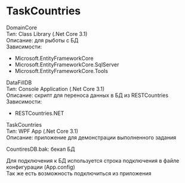 # TaskCountries

DomainCore <br />
Тип: Class Library (.Net Core 3.1) <br />
Описание: для рыботы с БД<br />
Зависимости:<br />
  - Microsoft.EntityFrameworkCore
  - Microsoft.EntityFrameworkCore.SqlServer
  - Microsoft.EntityFrameworkCore.Tools

DataFillDB<br />
Тип: Console Application (.Net Core 3.1)<br />
Описание: скрипт для переноса данных в БД из RESTCountries<br />
Зависимости:<br />
  - RESTCountries.NET
  
TaskCountries<br />
Тип: WPF App (.Net Core 3.1)<br />
Описание: приложение для демонстрации выполненного задания<br />

CountiresDB.bak: бекап БД<br />

Для подключения к БД используется строка подключения в файле конфигурации (App.config)<br />
Так же есть возможность подключиться из приложения<br />
